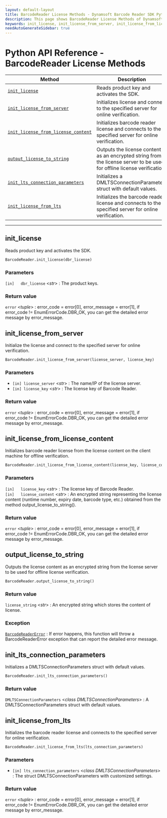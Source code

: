 ```yaml
---
layout: default-layout
title: BarcodeReader License Methods - Dynamsoft Barcode Reader SDK Python Edition API Reference
description: This page shows BarcodeReader License Methods of Dynamsoft Barcode Reader SDK Python Edition.
keywords: init_license, init_license_from_server, init_license_from_license_content, output_license_to_string, license methods, BarcodeReader, api reference, python
needAutoGenerateSidebar: true
---
```



# Python API Reference - BarcodeReader License Methods

  | Method               | Description |
  |----------------------|-------------|
  | [`init_license`](#init_license) | Reads product key and activates the SDK.  |
  | [`init_license_from_server`](#init_license_from_server) | Initializes license and connect to the specified server for online verification. |
  | [`init_license_from_license_content`](#init_license_from_license_content) | Initializes barcode reader license and connects to the specified server for online verification. |
  | [`output_license_to_string`](#output_license_to_string) | Outputs the license content as an encrypted string from the license server to be used for offline license verification.|
  | [`init_lts_connection_parameters`](#init_lts_connection_parameters) | Initializes a DMLTSConnectionParameters struct with default values. |
  | [`init_license_from_lts`](#init_license_from_lts) | Initializes the barcode reader license and connects to the specified server for online verification. |
  
  ---

## init_license

Reads product key and activates the SDK.

```python
BarcodeReader.init_license(dbr_license)
```

### Parameters

`[in]	dbr_license` <*str*> : The product keys.

### Return value

`error` <*tuple*> : error_code = error[0], error_message = error[1], if error_code != EnumErrorCode.DBR_OK, you can get the detailed error message by error_message.

## init_license_from_server

Initialize the license and connect to the specified server for online verification.

```python
BarcodeReader.init_license_from_server(license_server, license_key)
```

### Parameters

- `[in]	license_server` <*str*> : The name/IP of the license server.  
- `[in]	license_key` <*str*> : The license key of Barcode Reader.

### Return value

`error` <*tuple*> : error_code = error[0], error_message = error[1], if error_code != EnumErrorCode.DBR_OK, you can get the detailed error message by error_message.

## init_license_from_license_content

Initializes barcode reader license from the license content on the client machine for offline verification.

```python
BarcodeReader.init_license_from_license_content(license_key, license_content)
```

### Parameters

`[in]	license_key` <*str*> :	The license key of Barcode Reader.   
`[in]	license_content` <*str*> :	An encrypted string representing the license content (runtime number, expiry date, barcode type, etc.) obtained from the method output_license_to_string(). 

### Return value

`error` <*tuple*> : error_code = error[0], error_message = error[1], if error_code != EnumErrorCode.DBR_OK, you can get the detailed error message by error_message.

## output_license_to_string

Outputs the license content as an encrypted string from the license server to be used for offline license verification. 

```python
BarcodeReader.output_license_to_string()
```

### Return value

`license_string` <*str*> : An encrypted string which stores the content of license. 

### Exception

[`BarcodeReaderError`](../class/BarcodeReaderError.md) : If error happens, this function will throw a BarcodeReaderError exception that can report the detailed error message.

## init_lts_connection_parameters

Initializes a DMLTSConnectionParameters struct with default values.

```python
BarcodeReader.init_lts_connection_parameters()
```

### Return value

`DMLTSConnectionParameters` <*class DMLTSConnectionParameters*> : A DMLTSConnectionParameters struct with default values.



## init_license_from_lts

Initializes the barcode reader license and connects to the specified server for online verification.

```python
BarcodeReader.init_license_from_lts(lts_connection_parameters)
```

### Parameters

- `[in]	lts_connection_parameters` <*class DMLTSConnectionParameters*> : The struct DMLTSConnectionParameters with customized settings.  

### Return value

`error` <*tuple*> : error_code = error[0], error_message = error[1], if error_code != EnumErrorCode.DBR_OK, you can get the detailed error message by error_message.
